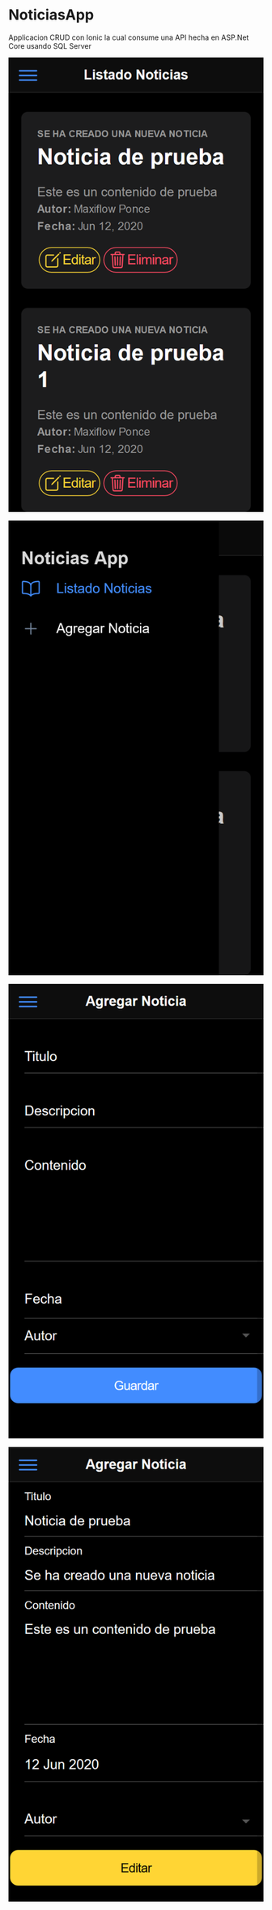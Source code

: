 # NoticiasApp
Applicacion CRUD con Ionic la cual consume una API hecha en ASP.Net Core usando SQL Server

![alt text](https://github.com/maxponmar/NoticiasApp/blob/master/images/home.png?raw=true)

![alt text](https://github.com/maxponmar/NoticiasApp/blob/master/images/menu.png?raw=true)

![alt text](https://github.com/maxponmar/NoticiasApp/blob/master/images/save.png?raw=true)

![alt text](https://github.com/maxponmar/NoticiasApp/blob/master/images/edit.png?raw=true)
